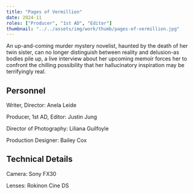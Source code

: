```yaml
---
title: "Pages of Vermillion"
date: 2024-11
roles: ["Producer", "1st AD", "Editor"]
thumbnail: "../../assets/img/work/thumb/pages-of-vermillion.jpg"
---
```

An up-and-coming murder mystery novelist, haunted by the death of her twin sister, can no longer distinguish between reality and delusion-as bodies pile up, a live interview about her upcoming memoir forces her to confront the chilling possibility that her hallucinatory inspiration may be terrifyingly real.

## Personnel
Writer, Director: Anela Leide

Producer, 1st AD, Editor: Justin Jung

Director of Photography: Liliana Guilfoyle

Production Designer: Bailey Cox

## Technical Details
Camera: Sony FX30

Lenses: Rokinon Cine DS